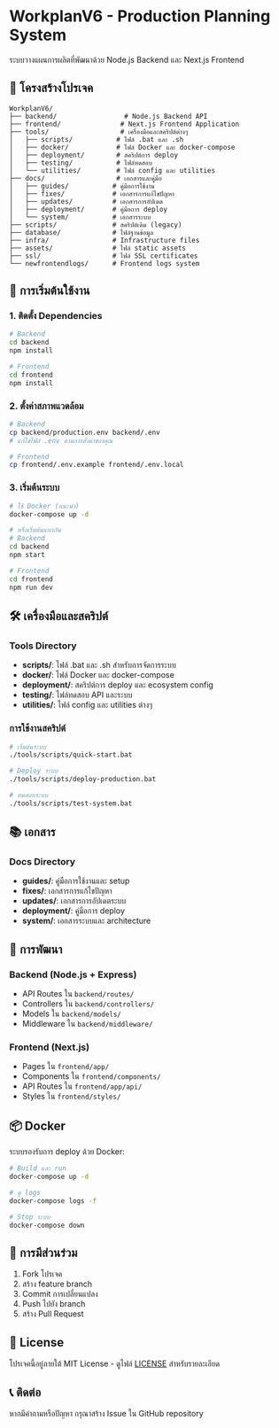 # WorkplanV6 - Production Planning System

ระบบวางแผนการผลิตที่พัฒนาด้วย Node.js Backend และ Next.js Frontend

## 📁 โครงสร้างโปรเจค

```
WorkplanV6/
├── backend/                 # Node.js Backend API
├── frontend/               # Next.js Frontend Application
├── tools/                  # เครื่องมือและสคริปต์ต่างๆ
│   ├── scripts/           # ไฟล์ .bat และ .sh
│   ├── docker/            # ไฟล์ Docker และ docker-compose
│   ├── deployment/        # สคริปต์การ deploy
│   ├── testing/           # ไฟล์ทดสอบ
│   └── utilities/         # ไฟล์ config และ utilities
├── docs/                  # เอกสารและคู่มือ
│   ├── guides/           # คู่มือการใช้งาน
│   ├── fixes/            # เอกสารการแก้ไขปัญหา
│   ├── updates/          # เอกสารการอัปเดต
│   ├── deployment/       # คู่มือการ deploy
│   └── system/           # เอกสารระบบ
├── scripts/              # สคริปต์เดิม (legacy)
├── database/             # ไฟล์ฐานข้อมูล
├── infra/                # Infrastructure files
├── assets/               # ไฟล์ static assets
├── ssl/                  # ไฟล์ SSL certificates
└── newfrontendlogs/      # Frontend logs system
```

## 🚀 การเริ่มต้นใช้งาน

### 1. ติดตั้ง Dependencies
```bash
# Backend
cd backend
npm install

# Frontend
cd frontend
npm install
```

### 2. ตั้งค่าสภาพแวดล้อม
```bash
# Backend
cp backend/production.env backend/.env
# แก้ไขไฟล์ .env ตามการตั้งค่าของคุณ

# Frontend
cp frontend/.env.example frontend/.env.local
```

### 3. เริ่มต้นระบบ
```bash
# ใช้ Docker (แนะนำ)
docker-compose up -d

# หรือเริ่มต้นแยกกัน
# Backend
cd backend
npm start

# Frontend
cd frontend
npm run dev
```

## 🛠️ เครื่องมือและสคริปต์

### Tools Directory
- **scripts/**: ไฟล์ .bat และ .sh สำหรับการจัดการระบบ
- **docker/**: ไฟล์ Docker และ docker-compose
- **deployment/**: สคริปต์การ deploy และ ecosystem config
- **testing/**: ไฟล์ทดสอบ API และระบบ
- **utilities/**: ไฟล์ config และ utilities ต่างๆ

### การใช้งานสคริปต์
```bash
# เริ่มต้นระบบ
./tools/scripts/quick-start.bat

# Deploy ระบบ
./tools/scripts/deploy-production.bat

# ทดสอบระบบ
./tools/scripts/test-system.bat
```

## 📚 เอกสาร

### Docs Directory
- **guides/**: คู่มือการใช้งานและ setup
- **fixes/**: เอกสารการแก้ไขปัญหา
- **updates/**: เอกสารการอัปเดตระบบ
- **deployment/**: คู่มือการ deploy
- **system/**: เอกสารระบบและ architecture

## 🔧 การพัฒนา

### Backend (Node.js + Express)
- API Routes ใน `backend/routes/`
- Controllers ใน `backend/controllers/`
- Models ใน `backend/models/`
- Middleware ใน `backend/middleware/`

### Frontend (Next.js)
- Pages ใน `frontend/app/`
- Components ใน `frontend/components/`
- API Routes ใน `frontend/app/api/`
- Styles ใน `frontend/styles/`

## 📦 Docker

ระบบรองรับการ deploy ด้วย Docker:
```bash
# Build และ run
docker-compose up -d

# ดู logs
docker-compose logs -f

# Stop ระบบ
docker-compose down
```

## 🤝 การมีส่วนร่วม

1. Fork โปรเจค
2. สร้าง feature branch
3. Commit การเปลี่ยนแปลง
4. Push ไปยัง branch
5. สร้าง Pull Request

## 📄 License

โปรเจคนี้อยู่ภายใต้ MIT License - ดูไฟล์ [LICENSE](LICENSE) สำหรับรายละเอียด

## 📞 ติดต่อ

หากมีคำถามหรือปัญหา กรุณาสร้าง Issue ใน GitHub repository
